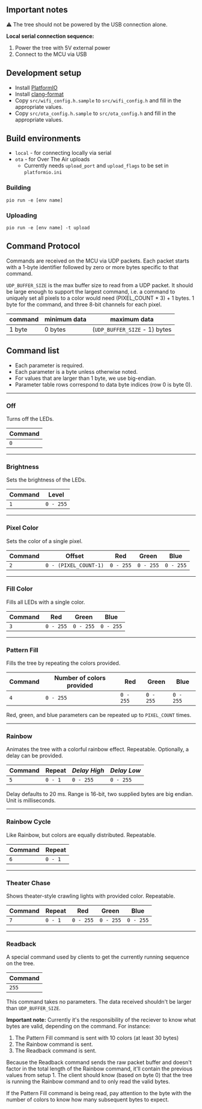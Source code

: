 ## Important notes

⚠️ The tree should not be powered by the USB connection alone.

**Local serial connection sequence:**
1. Power the tree with 5V external power
2. Connect to the MCU via USB

## Development setup

- Install [PlatformIO](https://platformio.org/)
- Install [clang-format](https://clang.llvm.org/docs/ClangFormat.html)
- Copy `src/wifi_config.h.sample` to `src/wifi_config.h` and fill in the appropriate values.
- Copy `src/ota_config.h.sample` to `src/ota_config.h` and fill in the appropriate values.

## Build environments

- `local` - for connecting locally via serial
- `ota` - for Over The Air uploads
  - Currently needs `upload_port` and `upload_flags` to be set in `platformio.ini`

### Building

`pio run -e [env name]`

### Uploading

`pio run -e [env name] -t upload`

## Command Protocol

Commands are received on the MCU via UDP packets. Each packet starts with a 1-byte identifier followed by zero or more bytes specific to that command.

`UDP_BUFFER_SIZE` is the max buffer size to read from a UDP packet. It should be large enough to support the largest command, i.e. a command to uniquely set all pixels to a color would need (PIXEL_COUNT * 3) + 1 bytes. 1 byte for the command, and three 8-bit channels for each pixel.

| command | minimum data | maximum data |
| - | - | - |
| 1 byte  | 0 bytes | (`UDP_BUFFER_SIZE` - 1) bytes |

## Command list

- Each parameter is required.
- Each parameter is a byte unless otherwise noted.
- For values that are larger than 1 byte, we use big-endian.
- Parameter table rows correspond to data byte indices (row 0 is byte 0).

---

### Off

Turns off the LEDs.

| Command |
| - |
| `0` |

----

### Brightness

Sets the brightness of the LEDs.

| Command | Level |
| - | - |
| `1` | `0 - 255` |

----

### Pixel Color

Sets the color of a single pixel.

| Command | Offset | Red | Green | Blue |
| - | - | - | - | - |
| `2` |  `0 - (PIXEL_COUNT-1)` | `0 - 255` | `0 - 255` | `0 - 255` |

---

### Fill Color

Fills all LEDs with a single color.

| Command | Red | Green | Blue |
| - | - | - | - |
| `3` | `0 - 255` | `0 - 255` | `0 - 255` |

---

### Pattern Fill

Fills the tree by repeating the colors provided.

| Command | Number of colors provided | Red | Green | Blue |
| - | - | - | - | - |
| `4` | `0 - 255` | `0 - 255` | `0 - 255` | `0 - 255` |

Red, green, and blue parameters can be repeated up to `PIXEL_COUNT` times.

---

### Rainbow

Animates the tree with a colorful rainbow effect. Repeatable. Optionally, a delay can be provided.

| Command | Repeat | _Delay High_ | _Delay Low_ |
| - | - | - | - |
| `5` | `0 - 1` | `0 - 255` | `0 - 255` |

Delay defaults to 20 ms. Range is 16-bit, two supplied bytes are big endian. Unit is milliseconds.

---

### Rainbow Cycle

Like Rainbow, but colors are equally distributed. Repeatable.

| Command | Repeat |
| - | - |
| `6` | `0 - 1` |

---

### Theater Chase

Shows theater-style crawling lights with provided color. Repeatable.

| Command | Repeat | Red | Green | Blue |
| - | - | - | - | - |
| `7` | `0 - 1` | `0 - 255` | `0 - 255` | `0 - 255` |

---

### Readback

A special command used by clients to get the currently running sequence on the tree.

| Command |
| - |
| `255` |

This command takes no parameters. The data received shouldn't be larger than `UDP_BUFFER_SIZE`.

**Important note:** Currently it's the responsibility of the reciever to know what bytes are valid, depending on the command. For instance:

1. The Pattern Fill command is sent with 10 colors (at least 30 bytes)
2. The Rainbow command is sent.
3. The Readback command is sent.

Because the Readback command sends the raw packet buffer and doesn't factor in the total length of the Rainbow command, it'll contain the previous values from setup 1. The client should know (based on byte 0) that the tree is running the Rainbow command and to only read the valid bytes.

If the Pattern Fill command is being read, pay attention to the byte with the number of colors to know how many subsequent bytes to expect.
